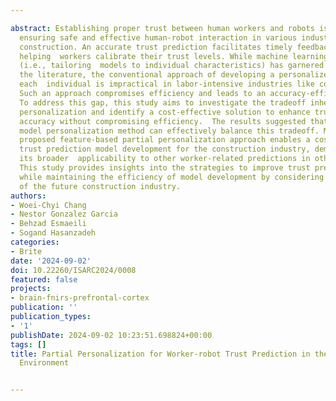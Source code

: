 ---
abstract: Establishing proper trust between human workers and robots is crucial for
  ensuring safe and effective human-robot interaction in various industries, including
  construction. An accurate trust prediction facilitates timely feedback and interventions,
  helping  workers calibrate their trust levels. While machine learning modeling personalization
  (i.e., tailoring  models to individual characteristics) has garnered attention in
  the literature, the conventional approach of developing a personalized model for
  each  individual is impractical in labor-intensive industries like construction.
  Such an approach compromises efficiency and leads to an accuracy-efficiency tradeoff.
  To address this gap, this study aims to investigate the tradeoff inherent in model
  personalization and identify a cost-effective solution to enhance trust prediction
  accuracy without compromising efficiency.  The results suggested that a partial
  model personalization method can effectively balance this tradeoff. Moreover, the
  proposed feature-based partial personalization approach enables a cost effective
  trust prediction model development for the construction industry, demonstrating
  its broader  applicability to other worker-related predictions in other settings.
  This study provides insights into the strategies to improve trust prediction accuracy
  while maintaining the efficiency of model development by considering the distinctiveness
  of the future construction industry.
authors:
- Woei-Chyi Chang
- Nestor Gonzalez Garcia
- Behzad Esmaeili
- Sogand Hasanzadeh
categories:
- Brite
date: '2024-09-02'
doi: 10.22260/ISARC2024/0008
featured: false
projects:
- brain-fnirs-prefrontal-cortex
publication: ''
publication_types:
- '1'
publishDate: 2024-09-02 10:23:51.698824+00:00
tags: []
title: Partial Personalization for Worker-robot Trust Prediction in the Future Construction
  Environment

---
